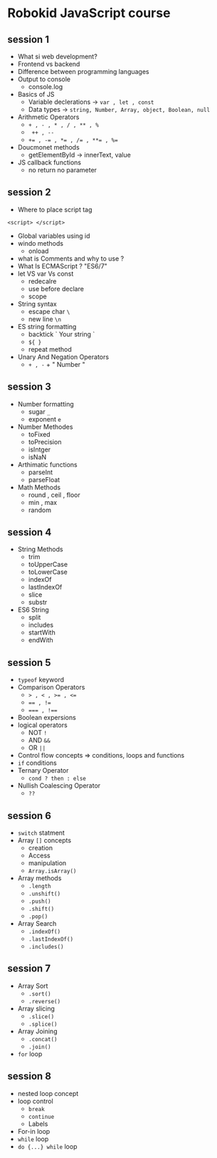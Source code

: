 # Robokid JavaScript course

## session 1

- What si web development?
- Frontend vs backend
- Difference between programming languages
- Output to console
  - console.log
- Basics of JS
  - Variable declerations -> `var , let , const`
  - Data types -> `string, Number, Array, object, Boolean, null`
- Arithmetic Operators
  - `+ , - , * , / , ** , %`
  - ` ++ , --`
  - `+= , -= , *= , /= , **= , %=`
- Doucmonet methods
  - getElementById -> innerText, value
- JS callback functions
  - no return no parameter

## session 2

- Where to place script tag

```
<script> </script>
```

- Global variables using id
- windo methods
  - onload
- what is Comments and why to use ?
- What Is ECMAScript ? "ES6/7"
- let VS var Vs const
  - redecalre
  - use before declare
  - scope
- String syntax
  - escape char `\`
  - new line `\n`
- ES string formatting
  - backtick \` Your string \`
  - `${ }`
  - repeat method
- Unary And Negation Operators
  - `+ , -` + " Number "

## session 3

- Number formatting
  - sugar `_`
  - exponent `e`
- Number Methodes
  - toFixed
  - toPrecision
  - isIntger
  - isNaN
- Arthimatic functions
  - parseInt
  - parseFloat
- Math Methods
  - round , ceil , floor
  - min , max
  - random

## session 4

- String Methods
  - trim
  - toUpperCase
  - toLowerCase
  - indexOf
  - lastIndexOf
  - slice
  - substr
- ES6 String
  - split
  - includes
  - startWith
  - endWith

## session 5

- `typeof` keyword
- Comparison Operators
  - `> , < , >= , <=`
  - `== , !=`
  - `=== , !==`
- Boolean expersions
- logical operators
  - NOT `!`
  - AND `&&`
  - OR `||`
- Control flow concepts => conditions, loops and functions
- `if` conditions
- Ternary Operator
  - `cond ? then : else`
- Nullish Coalescing Operator
  - `??`

## session 6

- `switch` statment
- Array `[]` concepts
  - creation
  - Access
  - manipulation
  - `Array.isArray()`
- Array methods
  - `.length`
  - `.unshift()`
  - `.push()`
  - `.shift()`
  - `.pop()`
- Array Search
  - `.indexOf()`
  - `.lastIndexOf()`
  - `.includes()`

## session 7

- Array Sort
  - `.sort()`
  - `.reverse()`
- Array slicing
  - `.slice()`
  - `.splice()`
- Array Joining
  - `.concat()`
  - `.join()`
- `for` loop

## session 8

- nested loop concept
- loop control
  - `break`
  - `continue`
  - Labels
- For-in loop
- `while` loop
- `do {...} while` loop
